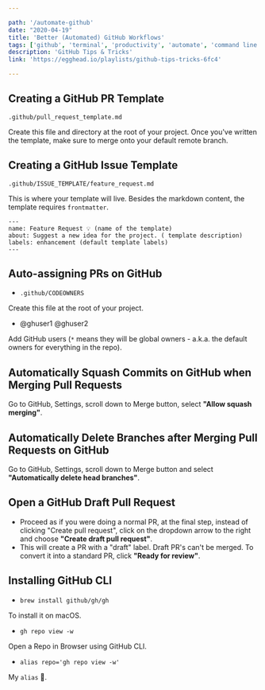 ```yaml
---

path: '/automate-github'
date: "2020-04-19"
title: 'Better (Automated) GitHub Workflows'
tags: ['github', 'terminal', 'productivity', 'automate', 'command line', 'egghead']
description: 'GitHub Tips & Tricks'
link: 'https://egghead.io/playlists/github-tips-tricks-6fc4'

---
```


## Creating a GitHub PR Template

`.github/pull_request_template.md`

Create this file and directory at the root of your project. Once you've written the template, make sure to merge onto your default remote branch.

## Creating a GitHub Issue Template

 `.github/ISSUE_TEMPLATE/feature_request.md`

 This is where your template will live. Besides the markdown content, the template requires `frontmatter`.

```
---
name: Feature Request 💡 (name of the template)
about: Suggest a new idea for the project. ( template description)
labels: enhancement (default template labels)
---
```

## Auto-assigning PRs on GitHub

- `.github/CODEOWNERS`

Create this file at the root of your project.

* @ghuser1 @ghuser2

Add GitHub users (`*` means they will be global owners - a.k.a. the default owners for everything in the repo).

## Automatically Squash Commits on GitHub when Merging Pull Requests

Go to GitHub, Settings, scroll down to Merge button, select **"Allow squash merging"**.

## Automatically Delete Branches after Merging Pull Requests on GitHub

Go to GitHub, Settings, scroll down to Merge button and select **"Automatically delete head branches"**.

## Open a GitHub Draft Pull Request

* Proceed as if you were doing a normal PR, at the final step, instead of clicking "Create pull request", click on the dropdown arrow to the right and choose **"Create draft pull request"**.
* This will create a PR with a "draft" label. Draft PR's can't be merged. To convert it into a standard PR, click **"Ready for review"**.

## Installing GitHub CLI

- `brew install github/gh/gh`

To install it on macOS.

- `gh repo view -w`

Open a Repo in Browser using GitHub CLI.

- `alias repo='gh repo view -w'`

My `alias` 💪.